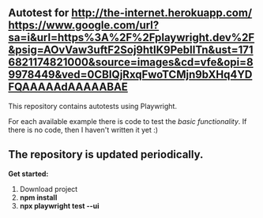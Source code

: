 **Autotest for http://the-internet.herokuapp.com/**
https://www.google.com/url?sa=i&url=https%3A%2F%2Fplaywright.dev%2F&psig=AOvVaw3uftF2Soj9htIK9PebIlTn&ust=1716821174821000&source=images&cd=vfe&opi=89978449&ved=0CBIQjRxqFwoTCMjn9bXHq4YDFQAAAAAdAAAAABAE
---------------------------------------------------
This repository contains autotests using Playwright.

For each available example there is code to test the *basic functionality*. If there is no code, then I haven't written it yet :)

**The repository is updated periodically.**
-------------------------------------------
**Get started:**

1. Download project
2. **npm install**
3. **npx playwright test --ui**
